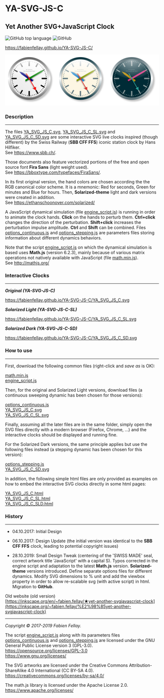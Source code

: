# YA-SVG-JS-C
## Yet Another SVG+JavaScript Clock

![GitHub top language](https://img.shields.io/github/languages/top/FabienFellay/YA-SVG-JS-C)
![GitHub](https://img.shields.io/github/license/FabienFellay/YA-SVG-JS-C)

<https://fabienfellay.github.io/YA-SVG-JS-C/>

![Main YA-SVG-JS-C](/docs/YA_SVG_JS_C.png)

### Description
---
The files [YA_SVG_JS_C.svg](YA_SVG_JS_C.svg), [YA_SVG_JS_C_SL.svg](YA_SVG_JS_C_SL.svg) and [YA_SVG_JS_C_SD.svg](YA_SVG_JS_C_SD.svg) are some interactive SVG live clocks inspired (though different) by the Swiss Railway (**SBB CFF FFS**) iconic station clock by Hans Hilfiker.  
See <https://www.sbb.ch/>.

Those documents also feature vectorized portions of the free and open source font **Fira Sans** (light weight used).  
See <https://bboxtype.com/typefaces/FiraSans/>.

In its first original version, the hand colors are chosen according the the RGB canonical color scheme. It is a mnemonic: Red for seconds, Green for minutes and Blue for hours. Then, **Solarized-theme** light and dark versions were created in addition.  
See <https://ethanschoonover.com/solarized/>

A JavaScript dynamical simulation (file [engine_script.js](engine_script.js)) is running in order to animate the clock hands. **Click** on the hands to perturb them. **Ctrl+click** changes the direction of the perturbation. **Shift+click** increases the perturbation impulse amplitude. **Ctrl** and **Shift** can be combined. Files [options_continuous.js](options_continuous.js) and [options_stepping.js](options_stepping.js) are parameters files storing information about different dynamics behaviors.

Note that the script [engine_script.js](engine_script.js) on which the dynamical simulation is based uses **Math.js** (version 6.2.3), mainly because of various matrix operations not natively available with JavaScript (file [math.min.js](math.min.js)).  
See <http://mathjs.org/>

### Interactive Clocks
---
***Original (YA-SVG-JS-C)***
<div style="text-align: center;">
<object data="https://fabienfellay.github.io/YA-SVG-JS-C/YA_SVG_JS_C.svg" height="650" width="650" type="image/svg+xml">
</object>
</div>

<https://fabienfellay.github.io/YA-SVG-JS-C/YA_SVG_JS_C.svg>

***Solarized Light (YA-SVG-JS-C-SL)***
<div style="text-align: center;">
<object data="https://fabienfellay.github.io/YA-SVG-JS-C/YA_SVG_JS_C_SL.svg" height="650" width="650" type="image/svg+xml">
</object>
</div>

<https://fabienfellay.github.io/YA-SVG-JS-C/YA_SVG_JS_C_SL.svg>

***Solarized Dark (YA-SVG-JS-C-SD)***
<div style="text-align: center;">
<object data="https://fabienfellay.github.io/YA-SVG-JS-C/YA_SVG_JS_C_SD.svg" height="650" width="650" type="image/svg+xml">
</object>
</div>

<https://fabienfellay.github.io/YA-SVG-JS-C/YA_SVG_JS_C_SD.svg>

### How to use
---
First, download the following common files (right-click and _save as_ is OK):

[math.min.js](math.min.js)  
[engine_script.js](engine_script.js)

Then, for the original and Solarized Light versions, download files (a continuous sweeping dynamic has been chosen for those versions):

[options_continuous.js](options_continuous.js)  
[YA_SVG_JS_C.svg](YA_SVG_JS_C.svg)  
[YA_SVG_JS_C_SL.svg](YA_SVG_JS_C_SL.svg)

Finally, assuming all the later files are in the same folder, simply open the SVG files directly with a modern browser (Firefox, Chrome, ...) and the interactive clocks should be displayed and running fine.

For the Solarized Dark versions, the same principle applies but use the following files instead (a stepping dynamic has been chosen for this version):

[options_stepping.js](options_stepping.js)  
[YA_SVG_JS_C_SD.svg](YA_SVG_JS_C_SD.svg)

In addition, the following simple html files are only provided as examples on how to embed the interactive SVG clocks directly in some html pages:

[YA_SVG_JS_C.html](YA_SVG_JS_C.html)  
[YA_SVG_JS_C_SL.html](YA_SVG_JS_C_SL.html)  
[YA_SVG_JS_C_SLD.html](YA_SVG_JS_C_SLD.html)

### History
---
- 04.10.2017: Initial Design

- 06.10.2017: Design Update (the initial version was identical to the **SBB CFF FFS** clock, leading to potential copyright issues)

- 28.10.2019: Small Design Tweak (centering of the 'SWISS MADE' seal, correct artwork title 'JavaScript' with a capital S). Typos corrected in the engine script and adaptation to the latest **Math.js** version. **Solarized-theme** versions introduced. Define separate options files for different dynamics. Modify SVG dimensions to % unit and add the viewbox property in order to allow re-scalable
svg (with active script) in html. Migration to **GitHub**.

Old website (old version)  
[https://inkscape.org/en/~fabien.fellay/★yet-another-svgjavascript-clock](https://inkscape.org/~fabien.fellay/%E2%98%85yet-another-svgjavascript-clock)

---
*Copyright &copy; 2017-2019 Fabien Fellay.*

The script [engine_script.js](engine_script.js) along with its parameters files [options_continuous.js](options_continuous.js) and [options_stepping.js](options_stepping.js) are licensed under the GNU General Public License version 3 (GPL-3.0).  
<https://opensource.org/licenses/GPL-3.0>  
<https://www.gnu.org/licenses/>

The SVG artworks are licensed under the Creative Commons Attribution-ShareAlike 4.0 International (CC BY-SA 4.0).  
<https://creativecommons.org/licenses/by-sa/4.0/>

The math.js library is licensed under the Apache License 2.0.  
<https://www.apache.org/licenses/>
